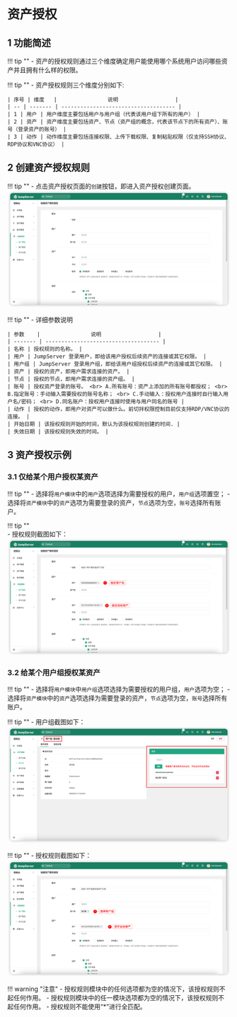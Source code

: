 # 资产授权
## 1 功能简述
!!! tip ""
    - 资产的授权规则通过三个维度确定用户能使用哪个系统用户访问哪些资产并且拥有什么样的权限。

!!! tip ""
    - 资产授权规则三个维度分别如下:

    | 序号 | 维度   |                说明                  |
    | -- | ------- | ------------------------------------ |
    | 1 | 用户 | 用户维度主要包括用户与用户组（代表该用户组下所有的用户） |
    | 2 | 资产 | 资产维度主要包括资产、节点（资产组的概念，代表该节点下的所有资产）、账号（登录资产的账号） |
    | 3 | 动作 | 动作维度主要包括连接权限、上传下载权限、复制粘贴权限（仅支持SSH协议、RDP协议和VNC协议） |

## 2 创建资产授权规则
!!! tip ""
    - 点击资产授权页面的`创建`按钮，即进入资产授权创建页面。
![asset_authorization01](../../../img/asset_anthorization01.png)


!!! tip ""
    - 详细参数说明

    | 参数    |                说明                  |
    | ------- | ------------------------------------ |
    | 名称 | 授权规则的名称。 |
    | 用户 | JumpServer 登录用户，即给该用户授权后续资产的连接或其它权限。 |
    | 用户组 | JumpServer 登录用户组，即给该用户组授权后续资产的连接或其它权限。 |
    | 资产 | 授权的资产，即用户需求连接的资产。 |
    | 节点 | 授权的节点，即用户需求连接的资产组。 |
    | 账号 | 授权资产登录的账号。 <br> A.所有账号：资产上添加的所有账号都授权； <br> B.指定账号：手动输入需要授权的账号名称； <br> C.手动输入：授权用户连接时自行输入用户名/密码； <br> D.同名账户：授权用户连接时使用与用户同名的账号 |
    | 动作 | 授权的动作，即用户对资产可以做什么。前切拌权限控制目前仅支持RDP/VNC协议的连接。 |
    | 开始日期 | 该授权规则开始的时间，默认为该授权规则创建的时间. |
    | 失效日期 | 该授权规则失效的时间。 |

## 3 资产授权示例
### 3.1 仅给某个用户授权某资产
!!! tip ""
    - 选择将`用户模块`中的`用户`选项选择为需要授权的用户，`用户组`选项置空；
    - 选择将`资产模块`中的`资产`选项为需要登录的资产，`节点`选项为空，`账号`选择所有账户。

!!! tip ""  
    - 授权规则截图如下：
![asset_authorization02](../../../img/asset_anthorization02.png)

### 3.2 给某个用户组授权某资产
!!! tip ""
    - 选择将`用户模块`中`用户组`选项选择为需要授权的用户组，`用户`选项为空；
    - 选择将`资产模块`中的`资产`选项选择为需要登录的资产，`节点`选项为空，`账号`选择所有账户。

!!! tip ""
    - 用户组截图如下：
![asset_authorization03](../../../img/asset_anthorization03.png)

!!! tip ""
    - 授权规则截图如下：
![asset_authorization04](../../../img/asset_anthorization04.png)

!!! warning "注意"
    - 授权规则模块中的任何选项都为空的情况下，该授权规则不起任何作用。 
    - 授权规则模块中的任一模块选项都为空的情况下，该授权规则不起任何作用。 
    - 授权规则不能使用“*”进行全匹配。

